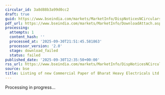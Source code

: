 ```yaml
---
circular_id: 3a8d88b3a99d0cc2
draft: true
guid: https://www.bseindia.com/markets/MarketInfo/DispNoticesNCirculars.aspx?Noticeid={1767939D-F7E2-415A-9024-77850CAFF256}&noticeno=20250930-50&dt=09/30/2025&icount=50&totcount=114&flag=0
pdf_url: https://www.bseindia.com/markets/MarketInfo/DownloadAttach.aspx?id=20250930-50&attachedId=
processing:
  attempts: 1
  content_hash: ''
  processed_at: '2025-09-30T21:51:45.581863'
  processor_version: '2.0'
  stage: download_failed
  status: failed
published_date: '2025-09-30T12:35:50+00:00'
rss_url: https://www.bseindia.com/markets/MarketInfo/DispNoticesNCirculars.aspx?Noticeid={1767939D-F7E2-415A-9024-77850CAFF256}&noticeno=20250930-50&dt=09/30/2025&icount=50&totcount=114&flag=0
source: bse
title: Listing of new Commercial Paper of Bharat Heavy Electricals Ltd
---
```


Processing in progress...